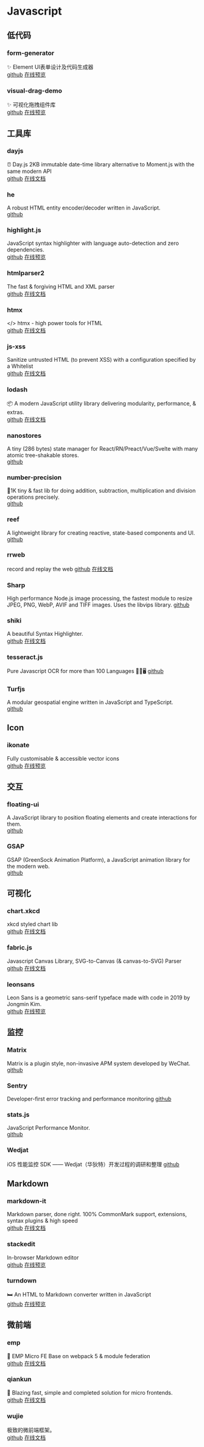# Javascript

## 低代码

### form-generator
✨ Element UI表单设计及代码生成器 <br>
[github](https://github.com/JakHuang/form-generator)  [在线预览](jakhuang.github.io/form-generator)

### visual-drag-demo
✨ 可视化拖拽组件库<br>
[github](https://github.com/woai3c/visual-drag-demo)  [在线预览](woai3c.github.io/visual-drag-demo)


## 工具库

### dayjs
⏰ Day.js 2KB immutable date-time library alternative to Moment.js with the same modern API<br>
[github](https://github.com/iamkun/dayjs)  [在线文档](day.js.org)

### he
A robust HTML entity encoder/decoder written in JavaScript. <br>
[github](https://github.com/mathiasbynens/he)

### highlight.js
JavaScript syntax highlighter with language auto-detection and zero dependencies. <br>
[github](https://github.com/highlightjs/highlight.js)  [在线预览](https://highlightjs.org/)

### htmlparser2
The fast & forgiving HTML and XML parser <br>
[github](https://github.com/fb55/htmlparser2)  [在线文档](https://feedic.com/htmlparser2/)

### htmx
</> htmx - high power tools for HTML <br>
[github](https://github.com/bigskysoftware/htmx)  [在线文档](https://htmx.org/)

### js-xss
Sanitize untrusted HTML (to prevent XSS) with a configuration specified by a Whitelist <br>
[github](https://github.com/leizongmin/js-xss)  [在线文档](https://jsxss.com/zh/index.html)

### lodash
📦 A modern JavaScript utility library delivering modularity, performance, & extras.<br>
[github](https://github.com/lodash/lodash)  [在线文档](lodash.com/)

### nanostores
A tiny (286 bytes) state manager for React/RN/Preact/Vue/Svelte with many atomic tree-shakable stores. <br>
[github](https://github.com/nanostores/nanostores)

### number-precision
🚀1K tiny & fast lib for doing addition, subtraction, multiplication and division operations precisely. <br>
[github](https://github.com/nefe/number-precision)

### reef
A lightweight library for creating reactive, state-based components and UI.<br>
[github](https://github.com/cferdinandi/reef)

### rrweb
record and replay the web
[github](https://github.com/rrweb-io/rrweb)  [在线文档](https://www.rrweb.io/)

### Sharp
High performance Node.js image processing, the fastest module to resize JPEG, PNG, WebP, AVIF and TIFF images. Uses the libvips library.
[github](https://github.com/lovell/sharp)

### shiki
A beautiful Syntax Highlighter. <br>
[github](https://github.com/shikijs/shiki)  [在线文档](https://shiki.matsu.io/)

### tesseract.js
Pure Javascript OCR for more than 100 Languages 📖🎉🖥
[github](https://github.com/naptha/tesseract.js)

### Turfjs
A modular geospatial engine written in JavaScript and TypeScript. <br>
[github](https://github.com/Turfjs/turf/)


## Icon 

### ikonate
Fully customisable & accessible vector icons <br>
[github](https://github.com/mikolajdobrucki/ikonate)  [在线预览](https://ikonate.com/)


## 交互

### floating-ui
A JavaScript library to position floating elements and create interactions for them.<br>
[github](https://github.com/floating-ui/floating-ui)

### GSAP
GSAP (GreenSock Animation Platform), a JavaScript animation library for the modern web. <br>
[github](https://github.com/greensock/GSAP)

## 可视化

### chart.xkcd
xkcd styled chart lib <br>
[github](https://github.com/timqian/chart.xkcd)  [在线文档](https://timqian.com/chart.xkcd)

### fabric.js
Javascript Canvas Library, SVG-to-Canvas (& canvas-to-SVG) Parser<br>
[github](https://github.com/fabricjs/fabric.js)  [在线文档](http://fabricjs.com/)

### leonsans
Leon Sans is a geometric sans-serif typeface made with code in 2019 by Jongmin Kim.<br>
[github](https://github.com/cmiscm/leonsans)  [在线预览](https://leon-kim.com)


## 监控

### Matrix
Matrix is a plugin style, non-invasive APM system developed by WeChat.<br>
[github](https://github.com/Tencent/matrix)

### Sentry
Developer-first error tracking and performance monitoring
[github](https://github.com/getsentry/sentry)

### stats.js
JavaScript Performance Monitor. <br>
[github](https://github.com/mrdoob/stats.js)

### Wedjat
iOS 性能监控 SDK —— Wedjat（华狄特）开发过程的调研和整理
[github](https://github.com/aozhimin/iOS-Monitor-Platform)


## Markdown

### markdown-it
Markdown parser, done right. 100% CommonMark support, extensions, syntax plugins & high speed <br>
[github](https://github.com/markdown-it/markdown-it)  [在线文档](https://markdown-it.github.io/markdown-it/)

### stackedit
In-browser Markdown editor <br>
[github](https://github.com/benweet/stackedit)  [在线预览](https://stackedit.io/)

### turndown
🛏 An HTML to Markdown converter written in JavaScript <br>
[github](https://github.com/mixmark-io/turndown)  [在线预览](https://mixmark-io.github.io/turndown/)


## 微前端

### emp
🚀 EMP Micro FE Base on webpack 5 & module federation <br>
[github](https://github.com/efoxTeam/emp)  [在线文档](https://github.com/efoxTeam/emp/blob/main/README-zh_CN.md)

### qiankun
🚀 Blazing fast, simple and completed solution for micro frontends.<br>
[github](https://github.com/umijs/qiankun)  [在线文档](qiankun.umijs.org)

### wujie
极致的微前端框架。<br>
[github](https://github.com/Tencent/wujie)  [在线文档](https://wujie-micro.github.io/doc/)
